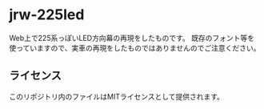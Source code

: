 # jrw-225led

Web上で225系っぽいLED方向幕の再現をしたものです。
既存のフォント等を使っていますので、実車の再現をしたものではありませんのでご注意ください。

## ライセンス

このリポジトリ内のファイルはMITライセンスとして提供されます。